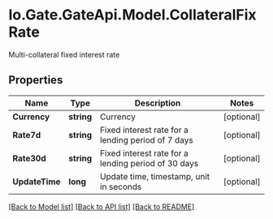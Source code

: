 
# Io.Gate.GateApi.Model.CollateralFixRate

Multi-collateral fixed interest rate

## Properties

Name | Type | Description | Notes
------------ | ------------- | ------------- | -------------
**Currency** | **string** | Currency | [optional] 
**Rate7d** | **string** | Fixed interest rate for a lending period of 7 days | [optional] 
**Rate30d** | **string** | Fixed interest rate for a lending period of 30 days | [optional] 
**UpdateTime** | **long** | Update time, timestamp, unit in seconds | [optional] 

[[Back to Model list]](../README.md#documentation-for-models)
[[Back to API list]](../README.md#documentation-for-api-endpoints)
[[Back to README]](../README.md)
